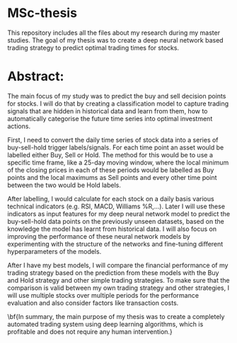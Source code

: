 # MSc-thesis

This repository includes all the files about my research during my master studies. The goal of my thesis was to create a deep neural network based trading strategy to predict optimal trading times for stocks.

# Abstract:
The main focus of my study was to predict the buy and sell decision points for stocks. I will do that by creating a classification model to capture trading signals that are hidden in historical data and learn from them, how to automatically categorise the future time series into optimal investment actions.

First, I need to convert the daily time series of stock data into a series of buy-sell-hold trigger labels/signals. For each time point an asset would be labelled either Buy, Sell or Hold. The method for this would be to use a specific time frame, like a 25-day moving window, where the local minimum of the closing prices in each of these periods would be labelled as Buy points and the local maximums as Sell points and every other time point between the two would be Hold labels.

After labelling, I would calculate for each stock on a daily basis various technical indicators (e.g. RSI, MACD, Williams \%R,...). Later I will use these indicators as input features for my deep neural network model to predict the buy-sell-hold data points on the previously unseen datasets, based on the knowledge the model has learnt from historical data. I will also focus on improving the performance of these neural network models by experimenting with the structure of the networks and fine-tuning different hyperparameters of the models.

After I have my best models, I will compare the financial performance of my trading strategy based on the prediction from these models with the Buy and Hold strategy and other simple trading strategies. To make sure that the comparison is valid between my own trading strategy and other strategies, I will use multiple stocks over multiple periods for the performance evaluation and also consider factors like transaction costs.

\bf{In summary, the main purpose of my thesis was to create a completely automated trading system using deep learning algorithms, which is profitable and does not require any human intervention.}
